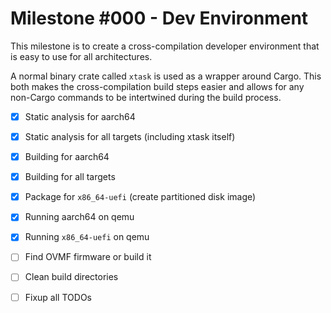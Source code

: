 # Milestone #000 - Dev Environment

This milestone is to create a cross-compilation developer environment that is easy to use for all architectures.

A normal binary crate called `xtask` is used as a wrapper around Cargo. This both makes the cross-compilation build steps easier and allows for any non-Cargo commands to be intertwined during the build process.

- [x] Static analysis for aarch64
- [x] Static analysis for all targets (including xtask itself)
- [x] Building for aarch64
- [x] Building for all targets
- [x] Package for `x86_64-uefi` (create partitioned disk image)
- [x] Running aarch64 on qemu
- [x] Running `x86_64-uefi` on qemu
- [ ] Find OVMF firmware or build it
- [ ] Clean build directories
- [ ] Fixup all TODOs

